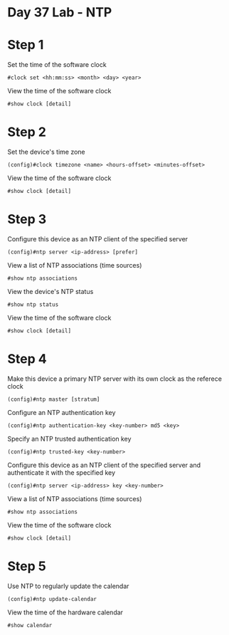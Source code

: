 # Day 37 Lab - NTP

# Step 1

Set the time of the software clock

```
#clock set <hh:mm:ss> <month> <day> <year>
```

View the time of the software clock

```
#show clock [detail]
```

# Step 2

Set the device's time zone

```
(config)#clock timezone <name> <hours-offset> <minutes-offset>
```

View the time of the software clock

```
#show clock [detail]
```

# Step 3

Configure this device as an NTP client of the specified server

```
(config)#ntp server <ip-address> [prefer]
```

View a list of NTP associations (time sources)

```
#show ntp associations
```

View the device's NTP status

```
#show ntp status
```

View the time of the software clock

```
#show clock [detail]
```

# Step 4

Make this device a primary NTP server with its own clock as the referece clock

```
(config)#ntp master [stratum]
```

Configure an NTP authentication key

```
(config)#ntp authentication-key <key-number> md5 <key>
```

Specify an NTP trusted authentication key

```
(config)#ntp trusted-key <key-number>
```

Configure this device as an NTP client of the specified server and authenticate it with the specified key

```
(config)#ntp server <ip-address> key <key-number>
```

View a list of NTP associations (time sources)

```
#show ntp associations
```

View the time of the software clock

```
#show clock [detail]
```

# Step 5

Use NTP to regularly update the calendar

```
(config)#ntp update-calendar
```

View the time of the hardware calendar

```
#show calendar
```

